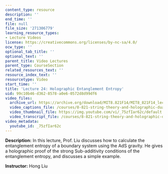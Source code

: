 ```yaml
---
content_type: resource
description: ''
end_time: ''
file: null
file_size: '271306779'
learning_resource_types:
- Lecture Videos
license: https://creativecommons.org/licenses/by-nc-sa/4.0/
ocw_type: ''
optional_tab_title: ''
optional_text: ''
parent_title: Video Lectures
parent_type: CourseSection
related_resources_text: ''
resource_index_text: ''
resourcetype: Video
start_time: ''
title: 'Lecture 24: Holographic Entanglement Entropy'
uid: 99c10b46-d362-8578-a0e6-0572d8d99df6
video_files:
  archive_url: https://archive.org/download/MIT8.821F14/MIT8_821F14_lec24_300k.mp4
  video_captions_file: /courses/8-821-string-theory-and-holographic-duality-fall-2014/102d10ab09fb50bc9558514fd9d61add_75zfIar62c.vtt
  video_thumbnail_file: https://img.youtube.com/vi/_75zfIar62c/default.jpg
  video_transcript_file: /courses/8-821-string-theory-and-holographic-duality-fall-2014/c3e2bebf2ac2132ec3738d2cc5c07e92_75zfIar62c.pdf
video_metadata:
  youtube_id: _75zfIar62c
---
```


**Description:** In this lecture, Prof. Liu discusses how to calculate the entanglement entropy of a boundary system using the AdS gravity. He gives a holographic proof of the strong Sub-additivity conditions of the entanglement entropy, and discusses a simple example.

**Instructor:** Hong Liu

